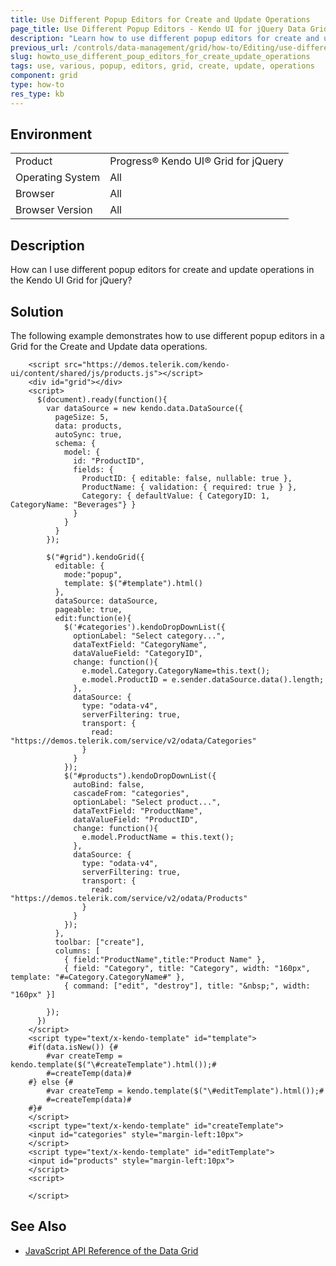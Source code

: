 ```yaml
---
title: Use Different Popup Editors for Create and Update Operations
page_title: Use Different Popup Editors - Kendo UI for jQuery Data Grid
description: "Learn how to use different popup editors for create and update operations in the Kendo UI Grid for jQuery."
previous_url: /controls/data-management/grid/how-to/Editing/use-different-popup-editor-for-create-update
slug: howto_use_different_poup_editors_for_create_update_operations
tags: use, various, popup, editors, grid, create, update, operations
component: grid
type: how-to
res_type: kb
---
```


## Environment

<table>
 <tr>
  <td>Product</td>
  <td>Progress® Kendo UI® Grid for jQuery</td> 
 </tr>
 <tr>
  <td>Operating System</td>
  <td>All</td>
 </tr>
 <tr>
  <td>Browser</td>
  <td>All</td>
 </tr>
 <tr>
  <td>Browser Version</td>
  <td>All</td>
 </tr>
</table>

## Description

How can I use different popup editors for create and update operations in the Kendo UI Grid for jQuery?

## Solution

The following example demonstrates how to use different popup editors in a Grid for the Create and Update data operations.

```dojo
    <script src="https://demos.telerik.com/kendo-ui/content/shared/js/products.js"></script>
    <div id="grid"></div>
    <script>
      $(document).ready(function(){
        var dataSource = new kendo.data.DataSource({
          pageSize: 5,
          data: products,
          autoSync: true,
          schema: {
            model: {
              id: "ProductID",
              fields: {
                ProductID: { editable: false, nullable: true },
                ProductName: { validation: { required: true } },
                Category: { defaultValue: { CategoryID: 1, CategoryName: "Beverages"} }
              }
            }
          }
        });

        $("#grid").kendoGrid({
          editable: {
            mode:"popup",
            template: $("#template").html()
          },
          dataSource: dataSource,
          pageable: true,
          edit:function(e){
            $('#categories').kendoDropDownList({
              optionLabel: "Select category...",
              dataTextField: "CategoryName",
              dataValueField: "CategoryID",
              change: function(){
                e.model.Category.CategoryName=this.text();
                e.model.ProductID = e.sender.dataSource.data().length;
              },
              dataSource: {
                type: "odata-v4",
                serverFiltering: true,
                transport: {
                  read: "https://demos.telerik.com/service/v2/odata/Categories"
                }
              }
            });
            $("#products").kendoDropDownList({
              autoBind: false,
              cascadeFrom: "categories",
              optionLabel: "Select product...",
              dataTextField: "ProductName",
              dataValueField: "ProductID",
              change: function(){
                e.model.ProductName = this.text();
              },
              dataSource: {
                type: "odata-v4",
                serverFiltering: true,
                transport: {
                  read: "https://demos.telerik.com/service/v2/odata/Products"
                }
              }
            });
          },
          toolbar: ["create"],
          columns: [
            { field:"ProductName",title:"Product Name" },
            { field: "Category", title: "Category", width: "160px", template: "#=Category.CategoryName#" },
            { command: ["edit", "destroy"], title: "&nbsp;", width: "160px" }]

        });
      })
    </script>
    <script type="text/x-kendo-template" id="template">
    #if(data.isNew()) {#
        #var createTemp = kendo.template($("\#createTemplate").html());#
        #=createTemp(data)#
    #} else {#
        #var createTemp = kendo.template($("\#editTemplate").html());#
        #=createTemp(data)#
    #}#
    </script>
    <script type="text/x-kendo-template" id="createTemplate">
    <input id="categories" style="margin-left:10px">
    </script>
    <script type="text/x-kendo-template" id="editTemplate">
    <input id="products" style="margin-left:10px">
    </script>
    <script>

    </script>
```

## See Also

* [JavaScript API Reference of the Data Grid](/api/javascript/ui/grid)
